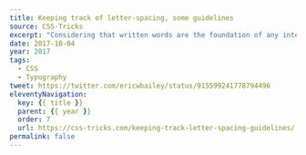 ```yaml
---
title: Keeping track of letter-spacing, some guidelines
source: CSS-Tricks
excerpt: "Considering that written words are the foundation of any interface, it makes sense to give your website's typography first-class treatment"
date: 2017-10-04
year: 2017
tags:
  - CSS
  - Typography
tweet: https://twitter.com/ericwbailey/status/915599241778794496
eleventyNavigation:
  key: {{ title }}
  parent: {{ year }}
  order: 7
  url: https://css-tricks.com/keeping-track-letter-spacing-guidelines/
permalink: false
---
```

